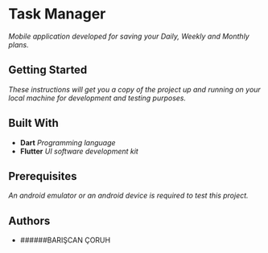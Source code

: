 # Task Manager
*Mobile application developed for saving your Daily, Weekly and Monthly plans.*

## Getting Started
*These instructions will get you a copy of the project up and running on your local machine for development and testing purposes.*

## Built With
 - **Dart** *Programming language*
 - **Flutter** *UI software development kit*

## Prerequisites
*An android emulator or an android device is required to test this project.*

## Authors
 - ######BARIŞCAN ÇORUH



